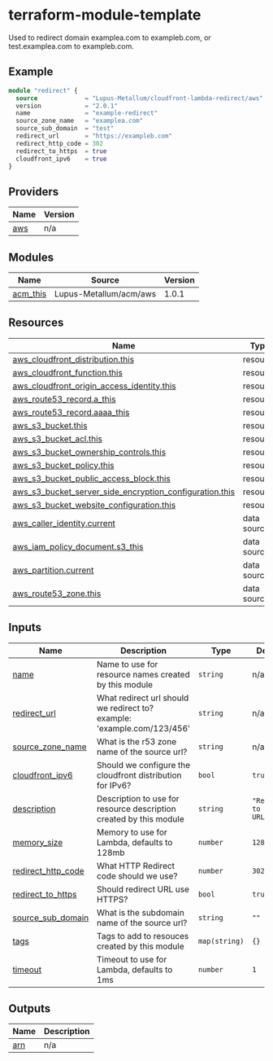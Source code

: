 # terraform-module-template
Used to redirect domain examplea.com to exampleb.com, or test.examplea.com to exampleb.com.

## Example
``` terraform
module "redirect" {
  source             = "Lupus-Metallum/cloudfront-lambda-redirect/aws"
  version            = "2.0.1"
  name               = "example-redirect"
  source_zone_name   = "examplea.com"
  source_sub_domain  = "test"
  redirect_url       = "https://exampleb.com"
  redirect_http_code = 302
  redirect_to_https  = true
  cloudfront_ipv6    = true
}
```
<!-- BEGIN_TF_DOCS -->


## Providers

| Name | Version |
|------|---------|
| <a name="provider_aws"></a> [aws](#provider\_aws) | n/a |

## Modules

| Name | Source | Version |
|------|--------|---------|
| <a name="module_acm_this"></a> [acm\_this](#module\_acm\_this) | Lupus-Metallum/acm/aws | 1.0.1 |

## Resources

| Name | Type |
|------|------|
| [aws_cloudfront_distribution.this](https://registry.terraform.io/providers/hashicorp/aws/latest/docs/resources/cloudfront_distribution) | resource |
| [aws_cloudfront_function.this](https://registry.terraform.io/providers/hashicorp/aws/latest/docs/resources/cloudfront_function) | resource |
| [aws_cloudfront_origin_access_identity.this](https://registry.terraform.io/providers/hashicorp/aws/latest/docs/resources/cloudfront_origin_access_identity) | resource |
| [aws_route53_record.a_this](https://registry.terraform.io/providers/hashicorp/aws/latest/docs/resources/route53_record) | resource |
| [aws_route53_record.aaaa_this](https://registry.terraform.io/providers/hashicorp/aws/latest/docs/resources/route53_record) | resource |
| [aws_s3_bucket.this](https://registry.terraform.io/providers/hashicorp/aws/latest/docs/resources/s3_bucket) | resource |
| [aws_s3_bucket_acl.this](https://registry.terraform.io/providers/hashicorp/aws/latest/docs/resources/s3_bucket_acl) | resource |
| [aws_s3_bucket_ownership_controls.this](https://registry.terraform.io/providers/hashicorp/aws/latest/docs/resources/s3_bucket_ownership_controls) | resource |
| [aws_s3_bucket_policy.this](https://registry.terraform.io/providers/hashicorp/aws/latest/docs/resources/s3_bucket_policy) | resource |
| [aws_s3_bucket_public_access_block.this](https://registry.terraform.io/providers/hashicorp/aws/latest/docs/resources/s3_bucket_public_access_block) | resource |
| [aws_s3_bucket_server_side_encryption_configuration.this](https://registry.terraform.io/providers/hashicorp/aws/latest/docs/resources/s3_bucket_server_side_encryption_configuration) | resource |
| [aws_s3_bucket_website_configuration.this](https://registry.terraform.io/providers/hashicorp/aws/latest/docs/resources/s3_bucket_website_configuration) | resource |
| [aws_caller_identity.current](https://registry.terraform.io/providers/hashicorp/aws/latest/docs/data-sources/caller_identity) | data source |
| [aws_iam_policy_document.s3_this](https://registry.terraform.io/providers/hashicorp/aws/latest/docs/data-sources/iam_policy_document) | data source |
| [aws_partition.current](https://registry.terraform.io/providers/hashicorp/aws/latest/docs/data-sources/partition) | data source |
| [aws_route53_zone.this](https://registry.terraform.io/providers/hashicorp/aws/latest/docs/data-sources/route53_zone) | data source |

## Inputs

| Name | Description | Type | Default | Required |
|------|-------------|------|---------|:--------:|
| <a name="input_name"></a> [name](#input\_name) | Name to use for resource names created by this module | `string` | n/a | yes |
| <a name="input_redirect_url"></a> [redirect\_url](#input\_redirect\_url) | What redirect url should we redirect to? example: 'example.com/123/456' | `string` | n/a | yes |
| <a name="input_source_zone_name"></a> [source\_zone\_name](#input\_source\_zone\_name) | What is the r53 zone name of the source url? | `string` | n/a | yes |
| <a name="input_cloudfront_ipv6"></a> [cloudfront\_ipv6](#input\_cloudfront\_ipv6) | Should we configure the cloudfront distribution for IPv6? | `bool` | `true` | no |
| <a name="input_description"></a> [description](#input\_description) | Description to use for resource description created by this module | `string` | `"Redirect to new URL"` | no |
| <a name="input_memory_size"></a> [memory\_size](#input\_memory\_size) | Memory to use for Lambda, defaults to 128mb | `number` | `128` | no |
| <a name="input_redirect_http_code"></a> [redirect\_http\_code](#input\_redirect\_http\_code) | What HTTP Redirect code should we use? | `number` | `302` | no |
| <a name="input_redirect_to_https"></a> [redirect\_to\_https](#input\_redirect\_to\_https) | Should redirect URL use HTTPS? | `bool` | `true` | no |
| <a name="input_source_sub_domain"></a> [source\_sub\_domain](#input\_source\_sub\_domain) | What is the subdomain name of the source url? | `string` | `""` | no |
| <a name="input_tags"></a> [tags](#input\_tags) | Tags to add to resouces created by this module | `map(string)` | `{}` | no |
| <a name="input_timeout"></a> [timeout](#input\_timeout) | Timeout to use for Lambda, defaults to 1ms | `number` | `1` | no |

## Outputs

| Name | Description |
|------|-------------|
| <a name="output_arn"></a> [arn](#output\_arn) | n/a |
<!-- END_TF_DOCS -->
